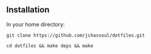 ## Installation
In your home directory:

    git clone https://github.com/jchassoul/dotfiles.git

    cd dotfiles && make deps && make
